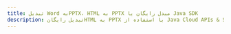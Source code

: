 ---title: تبدیل Word بهPPTX، HTML به PPTX مبدل رایگان یا Java SDKdescription: تبدیل رایگانHTML به PPTX با استفاده از Java Cloud APIs & SDK. همچنین اسناد Microsoft Word و OpenOffice را در Cloud ایجاد، ویرایش و رندر کنید.---